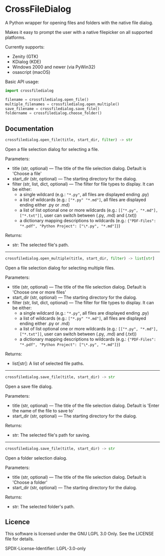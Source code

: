 CrossFileDialog
===============

A Python wrapper for opening files and folders with the native file dialog.

Makes it easy to prompt the user with a native filepicker on all supported platforms.


Currently supports:

 - Zenity (GTK)
 - KDialog (KDE)
 - Windows 2000 and newer (via PyWin32)
 - osascript (macOS)

Basic API usage:

```python
import crossfiledialog

filename = crossfiledialog.open_file()
multiple_filenames = crossfiledialog.open_multiple()
save_filename = crossfiledialog.save_file()
foldername = crossfiledialog.choose_folder()
```

## Documentation
```python
crossfiledialog.open_file(title, start_dir, filter) -> str
```
Open a file selection dialog for selecting a file.

Parameters:
 - title (str, optional) — The title of the file selection dialog. Default is 'Choose a file'
 - start_dir (str, optional) — The starting directory for the dialog.
 - filter (str, list, dict, optional) — The filter for file types to display. It can be either:
   - a single wildcard (e.g.: `"*.py"`, all files are displayed ending .py)
   - a list of wildcards (e.g.: `["*.py" "*.md"]`, all files are displayed ending either .py or .md)
   - a list of list optional one or more wildcards (e.g.: `[["*.py", "*.md"], ["*.txt"]]`,
 user can switch between (.py, .md) and (.txt))
   - a dictionary mapping descriptions to wildcards (e.g.: `{"PDF-Files": "*.pdf", "Python Project": ["\*.py", "*.md"]}`)

Returns:
 - str: The selected file's path.

---

```python
crossfiledialog.open_multiple(title, start_dir, filter) -> list[str]
```
Open a file selection dialog for selecting multiple files.

Parameters:
 - title (str, optional) — The title of the file selection dialog. Default is 'Choose one or more files'
 - start_dir (str, optional) — The starting directory for the dialog.
 - filter (str, list, dict, optional) — The filter for file types to display. It can be either:
   - a single wildcard (e.g.: `"*.py"`, all files are displayed ending .py)
   - a list of wildcards (e.g.: `["*.py" "*.md"]`, all files are displayed ending either .py or .md)
   - a list of list optional one or more wildcards (e.g.: `[["*.py", "*.md"], ["*.txt"]]`,
 user can switch between (.py, .md) and (.txt))
   - a dictionary mapping descriptions to wildcards (e.g.: `{"PDF-Files": "*.pdf", "Python Project": ["\*.py", "*.md"]}`)

Returns:
 - list[str]: A list of selected file paths.

---

```python
crossfiledialog.save_file(title, start_dir) -> str
```
Open a save file dialog.

Parameters:
 - title (str, optional) — The title of the file selection dialog. Default is 'Enter the name of the file to save to'
 - start_dir (str, optional) — The starting directory for the dialog.

Returns:
 - str: The selected file's path for saving.

---

```python
crossfiledialog.save_file(title, start_dir) -> str
```
Open a folder selection dialog.

Parameters:
 - title (str, optional) — The title of the file selection dialog. Default is 'Choose a folder'
 - start_dir (str, optional) — The starting directory for the dialog.

Returns:
 - str: The selected folder's path.

## Licence

This software is licensed under the GNU LGPL 3.0 Only. See the LICENSE file for details.

SPDX-License-Identifier: LGPL-3.0-only
